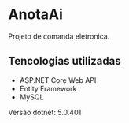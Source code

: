 # AnotaAi

Projeto de comanda eletronica.

## Tencologias utilizadas
- ASP.NET Core Web API
- Entity Framework
- MySQL

Versão dotnet: 5.0.401
